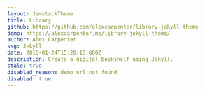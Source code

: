 ```yaml
---
layout: JamstackTheme
title: Library
github: https://github.com/alexcarpenter/library-jekyll-theme
demo: https://alexcarpenter.me/library-jekyll-theme/
author: Alex Carpenter
ssg: Jekyll
date: 2016-01-24T15:20:15.000Z
description: Create a digital bookshelf using Jekyll.
stale: true
disabled_reason: demo url not found
disabled: true
---
```

